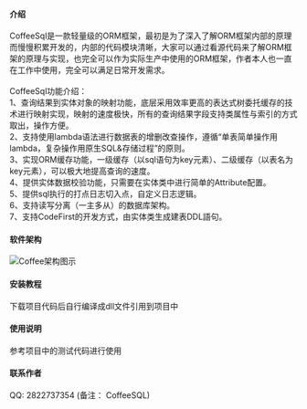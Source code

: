 #### 介绍

  CoffeeSql是一款轻量级的ORM框架，最初是为了深入了解ORM框架内部的原理而慢慢积累开发的，内部的代码模块清晰，大家可以通过看源代码来了解ORM框架的原理与实现，也完全可以作为实际生产中使用的ORM框架，作者本人也一直在工作中使用，完全可以满足日常开发需求。
<br/>
<br/>CoffeeSql功能介绍：
<br/>1、查询结果到实体对象的映射功能，底层采用效率更高的表达式树委托缓存的技术进行映射实现，映射的速度极快，所有的查询结果字段支持类属性与索引的方式取出，操作方便。
<br/>2、支持使用lambda语法进行数据表的增删改查操作，遵循“单表简单操作用lambda，复杂操作用原生SQL&存储过程”的原则。
<br/>3、实现ORM缓存功能，一级缓存（以sql语句为key元素）、二级缓存（以表名为key元素），可以极大地提高查询的速度。
<br/>4、提供实体数据校验功能，只需要在实体类中进行简单的Attribute配置。
<br/>5、提供sql执行的打点日志切入点，自定义日志逻辑。
<br/>6、支持读写分离（一主多从）的数据库架构。
<br/>7、支持CodeFirst的开发方式，由实体类生成建表DDL語句。

#### 软件架构


![Coffee架构图示](https://images.gitee.com/uploads/images/2020/0112/164700_a3add843_1829372.png "Coffee.png")

#### 安装教程

下载项目代码后自行编译成dll文件引用到项目中

#### 使用说明

参考项目中的测试代码进行使用

#### 联系作者
QQ: 2822737354 (备注： CoffeeSQL)


